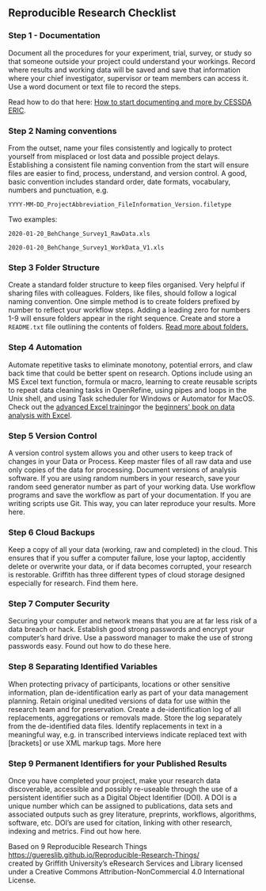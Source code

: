 ## Reproducible Research Checklist

### Step 1 - Documentation

Document all the procedures for your experiment, trial, survey, or study so that someone outside your project could understand your workings.  Record where results and working data will be saved and save that information where your chief investigator, supervisor or team members can access it.  Use a word document or text file to record the steps.  

Read how to do that here: [How to start documenting and more by CESSDA ERIC](https://www.cessda.eu/Training/Training-Resources/Library/Data-Management-Expert-Guide/2.-Organise-Document/Documentation-and-metadata).

### Step 2 Naming conventions

From the outset, name your files consistently and logically to protect yourself from misplaced or lost data and possible project delays. Establishing a consistent file naming convention from the start will ensure files are easier to find, process, understand, and version control. A good, basic convention includes standard order, date formats, vocabulary, numbers and punctuation, e.g.

`YYYY-MM-DD_ProjectAbbreviation_FileInformation_Version.filetype`

Two examples:

`2020-01-20_BehChange_Survey1_RawData.xls`

`2020-01-20_BehChange_Survey1_WorkData_V1.xls`

### Step 3 Folder Structure

Create a standard folder structure to keep files organised. Very helpful if sharing files with colleagues. Folders, like files, should follow a logical naming convention.  One simple method is to create folders prefixed by number to reflect your workflow steps. Adding a leading zero for numbers 1-9 will ensure folders appear in the right sequence. Create and store a `README.txt` file outlining the contents of folders. [Read more about folders.](https://guereslib.github.io/Reproducible-Research-Things/Step3FolderStruct)


### Step 4 Automation

Automate repetitive tasks to eliminate monotony, potential errors, and claw back time that could be better spent on research. Options include using an MS Excel text function, formula or macro, learning to create reusable scripts to repeat data cleaning tasks in OpenRefine, using pipes and loops in the Unix shell, and using Task scheduler for Windows or Automator for MacOS. Check out the [advanced Excel training](http://librarycatalogue.griffith.edu.au/record=b2768540~S1)or the [beginners' book on data analysis with Excel](http://librarycatalogue.griffith.edu.au/record=b2681940~S).

### Step 5 Version Control
A version control system allows you and other users to keep track of changes in your Data or Process. Keep master files of all raw data and use only copies of the data for processing. Document versions of analysis software. If you are using random numbers in your research, save your random seed generator number as part of your working data. Use workflow programs and save the workflow as part of your documentation. If you are writing scripts use Git. This way, you can later reproduce your results. More here.

### Step 6 Cloud Backups
Keep a copy of all your data (working, raw and completed) in the cloud.  This ensures that if you suffer a computer failure, lose your laptop, accidently delete or overwrite your data, or if data becomes corrupted, your research is restorable. Griffith has three different types of cloud storage designed especially for research.  Find them here.

### Step 7 Computer Security 
Securing your computer and network means that you are at far less risk of a data breach or hack. Establish good strong passwords and encrypt your computer’s hard drive.  Use a password manager to make the use of strong passwords easy. Found out how to do these here. 

### Step 8 Separating Identified Variables
When protecting privacy of participants, locations or other sensitive information, plan de-identification early as part of your data management planning.    Retain original unedited versions of data for use within the research team and for preservation.  Create a de-identification log of all replacements, aggregations or removals made.  Store the log separately from the de-identified data files.   Identify replacements in text in a meaningful way, e.g. in transcribed interviews indicate replaced text with [brackets] or use XML markup tags. More here

### Step 9 Permanent Identifiers for your Published Results
Once you have completed your project, make your research data discoverable, accessible and possibly re-useable through the use of a persistent identifier such as a Digital Object Identifier (DOI). A DOI is a unique number which can be assigned to publications, data sets and associated outputs such as grey literature, preprints, workflows, algorithms, software, etc. DOI’s are used for citation, linking with other research, indexing and metrics. Find out how here.

Based on 9 Reproducible Research Things 
https://guereslib.github.io/Reproducible-Research-Things/  
created by Griffith University’s eResearch Services and Library
licensed under a Creative Commons Attribution-NonCommercial 4.0 International License. 
